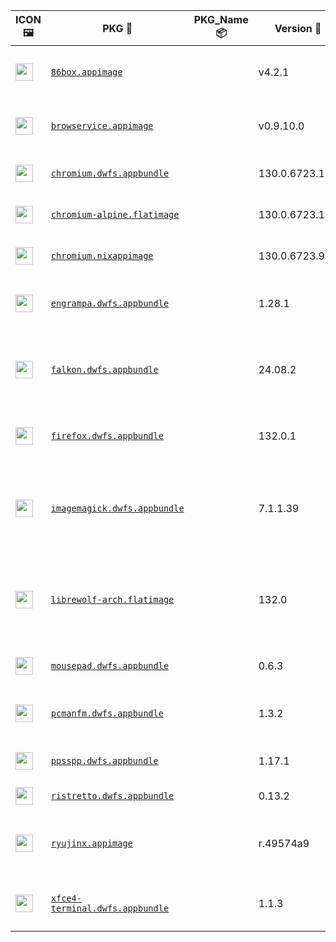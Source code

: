 |ICON 🖼️|PKG 📀|PKG_Name 📦|Version 🧬| Description ℹ️|Note ⚠️|Homepage 🌐|Source 📡|Size 💾|SHA256SUM 🔐|B3SUM 🔐|Script ⚙️|Log 🧾|
| ---- | ---- | ---- | ---- | ---- | ---- | ---- | ---- | ---- | ---- | ---- | ---- | ---- |
| <img src="https://pkg.pkgforge.dev/aarch64/86box.appimage.icon.png" width="28" height="28"> | [`86box.appimage`](https://huggingface.co/datasets/pkgforge/pkgcache/resolve/main/aarch64-Linux/86box.appimage) |  | v4.2.1 | Emulator of x86-based machines | Officially Created AppImage. Check/Report @ https://github.com/86Box/86Box. You need to download ROMS (https://86box.readthedocs.io/en/latest/usage/roms.html) | [https://86box.readthedocs.io](https://86box.readthedocs.io) | [https://github.com/86Box/86Box](https://github.com/86Box/86Box) |54.23 MB | `b2a0829f3052b00dd519478296bf38deef69d085d91480dd113862bafe71c2b7` | `7e6c866b9ed6bbd23aa6b45d3451ebc487045d20ea469ffdda7ae82b229782ca` | https://github.com/pkgforge/pkgcache/blob/main/.github/scripts/aarch64-Linux/pkgs/86box.appimage.sh | https://huggingface.co/datasets/pkgforge/pkgcache/resolve/main/aarch64-Linux/86box.appimage.log | Emulator |
| <img src="https://pkg.pkgforge.dev/aarch64/browservice.appimage.icon.png" width="28" height="28"> | [`browservice.appimage`](https://huggingface.co/datasets/pkgforge/pkgcache/resolve/main/aarch64-Linux/browservice.appimage) |  | v0.9.10.0 | Browse the modern web on historical browsers | Officially Created AppImage. Check/Report @ https://github.com/ttalvitie/browservice | [https://github.com/ttalvitie/browservice](https://github.com/ttalvitie/browservice) | [https://github.com/ttalvitie/browservice](https://github.com/ttalvitie/browservice) |242.63 MB | `fd1755a8f1f9af8df32b8f74f84f99acf8fb021d046b4da371a33437d305fa2c` | `567df3becb573b4aa336a3107fca6ad6847aaceeaa501b9eeee54ca64bc1094e` | https://github.com/pkgforge/pkgcache/blob/main/.github/scripts/aarch64-Linux/pkgs/browservice.appimage.sh | https://huggingface.co/datasets/pkgforge/pkgcache/resolve/main/aarch64-Linux/browservice.appimage.log | WebBrowser |
| <img src="https://pkg.pkgforge.dev/aarch64/chromium.dwfs.appbundle.icon.png" width="28" height="28"> | [`chromium.dwfs.appbundle`](https://huggingface.co/datasets/pkgforge/pkgcache/resolve/main/aarch64-Linux/chromium.dwfs.appbundle) |  | 130.0.6723.116 | Open source web browser from Google | AppBundles: https://github.com/xplshn/pelf. More: https://l.ajam.dev/appbundles | [https://www.chromium.org](https://www.chromium.org) | [https://chromium.googlesource.com/chromium/src.git](https://chromium.googlesource.com/chromium/src.git) |231.1 MB | `a42aab7ebcd3fffcea623cc0173236380973ba4ddf329e81aa99b1123cf2ab3f` | `b5acb329dae31fdced8954f4d997e46d41facd614e34995f7998dfe6358dc12a` | https://github.com/pkgforge/pkgcache/blob/main/.github/scripts/aarch64-Linux/pkgs/chromium.appbundle.sh | https://huggingface.co/datasets/pkgforge/pkgcache/resolve/main/aarch64-Linux/chromium.appbundle.log | WebBrowser |
| <img src="" width="28" height="28"> | [`chromium-alpine.flatimage`](https://huggingface.co/datasets/pkgforge/pkgcache/resolve/main/aarch64-Linux/chromium-alpine.flatimage) |  | 130.0.6723.116 | Open source web browser from Google | FlatImages: https://github.com/ruanformigoni/flatimage. More: https://l.ajam.dev/flatimages | [https://www.chromium.org](https://www.chromium.org) | [https://chromium.googlesource.com/chromium/src.git](https://chromium.googlesource.com/chromium/src.git) |232.06 MB | `826dc850990dcfac20a4552b4f112801b90120437569fd8b61e2070b57b94950` | `75fe3284c5328db481086b16449f6da8eda321a72df88b0fcb5f86970ba52af5` | https://github.com/pkgforge/pkgcache/blob/main/.github/scripts/aarch64-Linux/pkgs/chromium.flatimage.sh | https://huggingface.co/datasets/pkgforge/pkgcache/resolve/main/aarch64-Linux/chromium.flatimage.log | WebBrowser |
| <img src="https://pkg.pkgforge.dev/aarch64/chromium.nixappimage.icon.png" width="28" height="28"> | [`chromium.nixappimage`](https://huggingface.co/datasets/pkgforge/pkgcache/resolve/main/aarch64-Linux/chromium.nixappimage) |  | 130.0.6723.91 | Open source web browser from Google | NixAppImages: https://l.ajam.dev/nix-appimage | [https://www.chromium.org](https://www.chromium.org) | [https://chromium.googlesource.com/chromium/src.git](https://chromium.googlesource.com/chromium/src.git) |425.35 MB | `a4e0759998ce1b8a3a3386ab84ee2e2a89ca9d58cd9b922e10d2527bceda7ec1` | `b692add01e0cf1742955c73a35d5fb3c64fbfdae28cf2a2f26d150226d803b5b` | https://github.com/pkgforge/pkgcache/blob/main/.github/scripts/aarch64-Linux/pkgs/chromium.nixappimage.sh | https://huggingface.co/datasets/pkgforge/pkgcache/resolve/main/aarch64-Linux/chromium.nixappimage.log | WebBrowser |
| <img src="https://pkg.pkgforge.dev/aarch64/engrampa.dwfs.appbundle.icon.png" width="28" height="28"> | [`engrampa.dwfs.appbundle`](https://huggingface.co/datasets/pkgforge/pkgcache/resolve/main/aarch64-Linux/engrampa.dwfs.appbundle) |  | 1.28.1 | A file archiver for MATE | AppBundles: https://github.com/xplshn/pelf. More: https://l.ajam.dev/appbundles | [https://wiki.mate-desktop.org/mate-desktop/applications/engrampa/](https://wiki.mate-desktop.org/mate-desktop/applications/engrampa/) | [https://github.com/mate-desktop/engrampa](https://github.com/mate-desktop/engrampa) |16.94 MB | `a92e2c8a917f29bb2d398b23dd850eeb3b711dec74bda9ca18e63f5077c757b2` | `345e95e29daef583abfcc1a85fcea905ef01ae351f9ab362200537d04a8af94f` | https://github.com/pkgforge/pkgcache/blob/main/.github/scripts/aarch64-Linux/pkgs/engrampa.appbundle.sh | https://huggingface.co/datasets/pkgforge/pkgcache/resolve/main/aarch64-Linux/engrampa.appbundle.log | WebBrowser |
| <img src="https://pkg.pkgforge.dev/aarch64/falkon.dwfs.appbundle.icon.png" width="28" height="28"> | [`falkon.dwfs.appbundle`](https://huggingface.co/datasets/pkgforge/pkgcache/resolve/main/aarch64-Linux/falkon.dwfs.appbundle) |  | 24.08.2 | A KDE web browser with the QtWebEngine Rendering Engine | AppBundles: https://github.com/xplshn/pelf. More: https://l.ajam.dev/appbundles | [https://www.falkon.org](https://www.falkon.org) | [https://invent.kde.org/network/falkon](https://invent.kde.org/network/falkon) |282.94 MB | `3b41829ff7d42f941604083d656cc542a6fa1f873dd09fd433245256b024cc55` | `7d2debdb0e9b7497aafa98d54c21ef75cc7c33145cd09bfb4850d866b18d5e30` | https://github.com/pkgforge/pkgcache/blob/main/.github/scripts/aarch64-Linux/pkgs/falkon.appbundle.sh | https://huggingface.co/datasets/pkgforge/pkgcache/resolve/main/aarch64-Linux/falkon.appbundle.log | WebBrowser |
| <img src="https://pkg.pkgforge.dev/aarch64/firefox.dwfs.appbundle.icon.png" width="28" height="28"> | [`firefox.dwfs.appbundle`](https://huggingface.co/datasets/pkgforge/pkgcache/resolve/main/aarch64-Linux/firefox.dwfs.appbundle) |  | 132.0.1 | A web browser built from Firefox source tree | AppBundles: https://github.com/xplshn/pelf. More: https://l.ajam.dev/appbundles | [http://www.mozilla.com](http://www.mozilla.com) | [https://hg.mozilla.org/mozilla-central](https://hg.mozilla.org/mozilla-central) |189.06 MB | `7f098db24f5410ea9e82a23ca7735f9caaee16e23dff46e6f28d273d4a783a6f` | `12812a54120c4cd7d0fc01fe4861b7fbe9bc556aa62e75715c8e74f963790b57` | https://github.com/pkgforge/pkgcache/blob/main/.github/scripts/aarch64-Linux/pkgs/firefox.appbundle.sh | https://huggingface.co/datasets/pkgforge/pkgcache/resolve/main/aarch64-Linux/firefox.appbundle.log | WebBrowser |
| <img src="https://pkg.pkgforge.dev/aarch64/imagemagick.appbundle.icon.png" width="28" height="28"> | [`imagemagick.dwfs.appbundle`](https://huggingface.co/datasets/pkgforge/pkgcache/resolve/main/aarch64-Linux/imagemagick.dwfs.appbundle) |  | 7.1.1.39 | FOSS suite for editing and manipulating Digital Images & Files | AppBundles: https://github.com/xplshn/pelf. More: https://l.ajam.dev/appbundles | [https://imagemagick.org](https://imagemagick.org) | [https://github.com/ImageMagick/ImageMagick](https://github.com/ImageMagick/ImageMagick) |12.37 MB | `d0c826de11b01ed2cfb2e80da719494aadb162eeb34ca0659c569842fef82a2a` | `9e224f438ba7060b7f7095564749068f14d06b586e0cf2c229c383baf5e3ca22` | https://github.com/pkgforge/pkgcache/blob/main/.github/scripts/aarch64-Linux/pkgs/imagemagick.appbundle.sh | https://huggingface.co/datasets/pkgforge/pkgcache/resolve/main/aarch64-Linux/imagemagick.appbundle.log | ConsoleOnly,Graphics,ImageProcessing,Utility |
| <img src="https://pkg.pkgforge.dev/aarch64/librewolf.flatimage.icon.png" width="28" height="28"> | [`librewolf-arch.flatimage`](https://huggingface.co/datasets/pkgforge/pkgcache/resolve/main/aarch64-Linux/librewolf-arch.flatimage) |  | 132.0 | A custom version of Firefox, focused on privacy, security and freedom | FlatImages: https://github.com/ruanformigoni/flatimage. More: https://l.ajam.dev/flatimages | [https://librewolf.net](https://librewolf.net) | [https://codeberg.org/librewolf/source](https://codeberg.org/librewolf/source) |575.93 MB | `b5bb76fbbf3d7368b0d5fe666027527ef63b87a4993389373e5a2293e22d72b0` | `2eb66c4d88ca6b087fd64b806d8871efda5f7725a15e6b00eb8c2f22fc605e0c` | https://github.com/pkgforge/pkgcache/blob/main/.github/scripts/aarch64-Linux/pkgs/librewolf.flatimage.sh | https://huggingface.co/datasets/pkgforge/pkgcache/resolve/main/aarch64-Linux/librewolf.flatimage.log | WebBrowser,Security |
| <img src="https://pkg.pkgforge.dev/aarch64/mousepad.dwfs.appbundle.icon.png" width="28" height="28"> | [`mousepad.dwfs.appbundle`](https://huggingface.co/datasets/pkgforge/pkgcache/resolve/main/aarch64-Linux/mousepad.dwfs.appbundle) |  | 0.6.3 | An easy-to-use, Fast & Simple Editor | AppBundles: https://github.com/xplshn/pelf. More: https://l.ajam.dev/appbundles | [https://docs.xfce.org/apps/mousepad/start](https://docs.xfce.org/apps/mousepad/start) | [https://gitlab.xfce.org/apps/mousepad](https://gitlab.xfce.org/apps/mousepad) |17.54 MB | `1e05f9da7ad7f00ef7ee8540de0e4def00e986939747b5613297ddf8a9c24df6` | `bc26acfa284565a9357ff6fc8d8b8ee9ede42fcbf9a4c9924412fa5e9a547364` | https://github.com/pkgforge/pkgcache/blob/main/.github/scripts/aarch64-Linux/pkgs/mousepad.appbundle.sh | https://huggingface.co/datasets/pkgforge/pkgcache/resolve/main/aarch64-Linux/mousepad.appbundle.log | TextEditor |
| <img src="" width="28" height="28"> | [`pcmanfm.dwfs.appbundle`](https://huggingface.co/datasets/pkgforge/pkgcache/resolve/main/aarch64-Linux/pcmanfm.dwfs.appbundle) |  | 1.3.2 | Extremely fast and lightweight file manager | AppBundles: https://github.com/xplshn/pelf. More: https://l.ajam.dev/appbundles | [https://github.com/lxde/pcmanfm](https://github.com/lxde/pcmanfm) | [https://github.com/lxde/pcmanfm](https://github.com/lxde/pcmanfm) |17.16 MB | `fbdc5c1b4030805af1f6fff1e796306f0f640047cec42d4ee3be6295a5b24d7a` | `a1278d20bef19ca398b31ca9b93b6dfb151415176f43c58ed680ef42283a8cbc` | https://github.com/pkgforge/pkgcache/blob/main/.github/scripts/aarch64-Linux/pkgs/pcmanfm.appbundle.sh | https://huggingface.co/datasets/pkgforge/pkgcache/resolve/main/aarch64-Linux/pcmanfm.appbundle.log | Core,FileManager |
| <img src="https://pkg.pkgforge.dev/aarch64/ppsspp.dwfs.appbundle.icon.png" width="28" height="28"> | [`ppsspp.dwfs.appbundle`](https://huggingface.co/datasets/pkgforge/pkgcache/resolve/main/aarch64-Linux/ppsspp.dwfs.appbundle) |  | 1.17.1 | A Fast and Portable PSP emulator | AppBundles: https://github.com/xplshn/pelf. More: https://l.ajam.dev/appbundles | [https://www.ppsspp.org](https://www.ppsspp.org) | [https://github.com/hrydgard/ppsspp](https://github.com/hrydgard/ppsspp) |157.71 MB | `2af39d6e2db06ced23a9721762fed6202b37319b5d5f6bb5537b62c2e12fd85c` | `7d7ababfcff54953dc546b4d53fca311971fa4fe97f614b17868e44d5019bf70` | https://github.com/pkgforge/pkgcache/blob/main/.github/scripts/aarch64-Linux/pkgs/ppsspp.appbundle.sh | https://huggingface.co/datasets/pkgforge/pkgcache/resolve/main/aarch64-Linux/ppsspp.appbundle.log | Emulator,Game |
| <img src="https://pkg.pkgforge.dev/aarch64/ristretto.dwfs.appbundle.icon.png" width="28" height="28"> | [`ristretto.dwfs.appbundle`](https://huggingface.co/datasets/pkgforge/pkgcache/resolve/main/aarch64-Linux/ristretto.dwfs.appbundle) |  | 0.13.2 | An Image Viewer | AppBundles: https://github.com/xplshn/pelf. More: https://l.ajam.dev/appbundles | [https://docs.xfce.org/apps/ristretto/start](https://docs.xfce.org/apps/ristretto/start) | [https://gitlab.xfce.org/apps/ristretto](https://gitlab.xfce.org/apps/ristretto) |17.06 MB | `2007188183129752c1257e730ef4cf579a45a257e04b220caead9e512aac02c8` | `147ec95961fd9c1c524ae009a032e1316cbf332c54dc55e94f06258601134626` | https://github.com/pkgforge/pkgcache/blob/main/.github/scripts/aarch64-Linux/pkgs/ristretto.appbundle.sh | https://huggingface.co/datasets/pkgforge/pkgcache/resolve/main/aarch64-Linux/ristretto.appbundle.log | ImageProcessing,Photography,Viewer |
| <img src="https://pkg.pkgforge.dev/aarch64/ryujinx.appimage.icon.png" width="28" height="28"> | [`ryujinx.appimage`](https://huggingface.co/datasets/pkgforge/pkgcache/resolve/main/aarch64-Linux/ryujinx.appimage) |  | r.49574a9 | A simple, experimental Nintendo Switch emulator | Officially Created AppImage. Check/Report @ https://github.com/ryujinx-mirror/ryujinx | [https://github.com/ryujinx-mirror/ryujinx](https://github.com/ryujinx-mirror/ryujinx) | [https://github.com/ryujinx-mirror/ryujinx](https://github.com/ryujinx-mirror/ryujinx) |24.25 MB | `52ba8b8b55149ce3b4e562229d7ae88c24ce8b1637bb92007c8f4667705da353` | `ab1ed5d79ac2687843e08c906c35a6de4d43e820452a2dd9378696756d4b90b2` | https://github.com/pkgforge/pkgcache/blob/main/.github/scripts/aarch64-Linux/pkgs/ryujinx.appimage.sh | https://huggingface.co/datasets/pkgforge/pkgcache/resolve/main/aarch64-Linux/ryujinx.appimage.log | Emulator |
| <img src="https://pkg.pkgforge.dev/aarch64/xfce4-terminal.dwfs.appbundle.icon.png" width="28" height="28"> | [`xfce4-terminal.dwfs.appbundle`](https://huggingface.co/datasets/pkgforge/pkgcache/resolve/main/aarch64-Linux/xfce4-terminal.dwfs.appbundle) |  | 1.1.3 | A lightweight and easy to use Terminal Emulator | AppBundles: https://github.com/xplshn/pelf. More: https://l.ajam.dev/appbundles | [https://docs.xfce.org/apps/xfce4-terminal/start](https://docs.xfce.org/apps/xfce4-terminal/start) | [https://gitlab.xfce.org/apps/xfce4-terminal](https://gitlab.xfce.org/apps/xfce4-terminal) |20.94 MB | `761116e862731cc931d12612028f6a7e704950f3292ae6f58a0a54c6b1d44038` | `2ecd141401dbfc559e9be756f90e33ee52a600ec3b93510a4b9d273e895c6d22` | https://github.com/pkgforge/pkgcache/blob/main/.github/scripts/aarch64-Linux/pkgs/xfce4-terminal.appbundle.sh | https://huggingface.co/datasets/pkgforge/pkgcache/resolve/main/aarch64-Linux/xfce4-terminal.appbundle.log | Core,TerminalEmulator |
